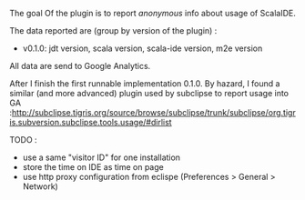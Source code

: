 The goal Of the plugin is to report *anonymous* info about usage of ScalaIDE.

The data reported are (group by version of the plugin) :
* v0.1.0: jdt version, scala version, scala-ide version, m2e version

All data are send to Google Analytics.
 
After I finish the first runnable implementation 0.1.0. By hazard, I found a similar (and more advanced)  plugin used by subclipse to report usage into GA :http://subclipse.tigris.org/source/browse/subclipse/trunk/subclipse/org.tigris.subversion.subclipse.tools.usage/#dirlist

TODO :
* use a same "visitor ID" for one installation 
* store the time on IDE as time on page
* use http proxy configuration from eclispe (Preferences > General > Network)